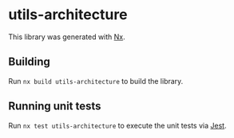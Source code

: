 # utils-architecture

This library was generated with [Nx](https://nx.dev).

## Building

Run `nx build utils-architecture` to build the library.

## Running unit tests

Run `nx test utils-architecture` to execute the unit tests via [Jest](https://jestjs.io).
